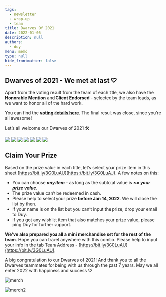 ```yaml
---
tags: 
  - newsletter
  - wrap-up
  - team
title: Dwarves Of 2021
date: 2022-01-05
description: null
authors: 
  - duy
menu: memo
type: null
hide_frontmatter: false
---
```


## Dwarves of 2021 - We met at last ♡
Apart from the voting result from the team of each title, we also have the **Honorable Mention** and **Client Endorsed** - selected by the team leads, as we want to honor all of the hard work. 

You can find the **[voting details here](https://docs.google.com/spreadsheets/d/1ggaJYllrIg8IK8uFOEqWFoHUATM1BP6ISTrX-emsdIc/edit#gid=0)**. The final result was close, since you’re all awesome!

Let’s all welcome our Dwarves of 2021 🛠

![](assets/2021-dwarves-of-the-year_24024fe4a18dbc1fffbaf553cda415f0_md5.webp)
![](assets/2021-dwarves-of-the-year_25442cfa610c209018e93a62fedef80e_md5.webp)
![](assets/2021-dwarves-of-the-year_15194f767010b9b91be6a96f41af3be4_md5.webp)
![](assets/2021-dwarves-of-the-year_3c20cfc9791cf2f0791d8caef9f1ceb0_md5.webp)
![](assets/2021-dwarves-of-the-year_15173a2b2ff6562f5f33d63e5fe3d72a_md5.webp)
![](assets/2021-dwarves-of-the-year_c7751cb304db95038b3eaa4c15de1ed1_md5.webp)
![](assets/2021-dwarves-of-the-year_f2fcf2efddd0f570bec3dc89b7c5069a_md5.webp)

## Claim Your Prize
Based on the prize value in each title, let’s select your prize item in this sheet [https://bit.ly/3G0LuAU](https://bit.ly/3G0LuAU). A few notes on this: 

* You can choose ***any item*** - as long as the subtotal value is ***≤= your prize value***. 
* The prize value can’t be redeemed in cash. 
* Please help to select your prize **before Jan 14, 2022**. We will close the list by then.
* If your name is on the list but you can’t input the prize, drop your email to Duy.
* If you got any wishlist item that also matches your prize value, please ping Duy for further support. 

**We’ve also prepared you all a mini merchandise set for the rest of the team**. Hope you can travel anywhere with this combo. Please help to input your info in the tab Team Address - [https://bit.ly/3G0LuAU](https://bit.ly/3G0LuAU).

A big congratulation to our Dwarves of 2021! And thank you to all the Dwarves teammates for being with us through the past 7 years. May we all enter 2022 with happiness and success ♡

![merch](https://file.notion.so/f/f/498ebd7b-383c-459f-a9ad-b74073208ddd/1679071f-d342-45b7-a734-b70e33382ed7/df-merch.jpg?id=9cdeabd0-80f0-48e7-a726-8c580e8deb0d&table=block&spaceId=498ebd7b-383c-459f-a9ad-b74073208ddd&expirationTimestamp=1710828000000&signature=RPmZh0kgwIhO3XGt11qRUuR4mXgrhi4lq10eH5bht-A&downloadName=df-merch.jpg)

![merch2](https://file.notion.so/f/f/498ebd7b-383c-459f-a9ad-b74073208ddd/dc82aec6-66f3-4f2c-a55d-3a2e83e7936e/real-merch.jpeg?id=de479ebe-1d3c-4c20-b106-3e0aea6aba6d&table=block&spaceId=498ebd7b-383c-459f-a9ad-b74073208ddd&expirationTimestamp=1710828000000&signature=8Rl_P9KmJCtn-sDiyJlOgOSI9LRAy8SYZllQ3gBIbAo&downloadName=real-merch.jpeg)
